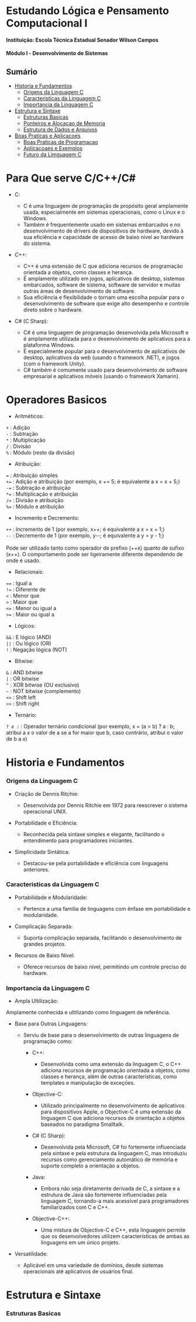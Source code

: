 # Estudando Lógica e Pensamento Computacional Ⅰ

#### Instituição: Escola Técnica Estadual Senador Wilson Campos
#### Módulo Ⅰ - Desenvolvimento de Sistemas

## Sumário  <!--Sumário -->

- [Historia e Fundamentos](#historia-e-fundamentos)
  - [Origens da Linguagem C](#origens-da-linguagem-c)
  - [Caracteristicas da Linguagem C](#caracteristicas-da-linguagem-c)
  - [Importancia da Linguagem C](#importancia-da-linguagem-c)
- [Estrutura e Sintaxe](#estrutura-e-sintaxe)
    - [Estruturas Basicas](#estruturas-basicas)
    - [Ponteiros e Alocacao de Memoria](#ponteiro-e-alocacao-memoria)
    - [Estrutura de Dados e Arquivos](#estrutura-de-dados-e-arquivos)
- [Boas Praticas e Aplicacoes](#boas-praticas-e-aplicacoes)
    - [Boas Praticas de Programacao](#boas-praticas-de-programacao)
    - [Aplicacoaes e Exemplos](#aplicacoes-e-exemplos)
    - [Futuro da Limguagem C](#futuro-da-linguagem-c)

# Para Que serve C/C++/C# <!--Importancia-->

- C:
  - C é uma linguagem de programação de propósito geral amplamente usada, especialmente em sistemas operacionais, como o Linux e o Windows.
  - Também é frequentemente usado em sistemas embarcados e no desenvolvimento de drivers de dispositivos de hardware, devido à sua eficiência e capacidade de acesso de baixo nível ao hardware do sistema.

- C++:

  - C++ é uma extensão de C que adiciona recursos de programação orientada a objetos, como classes e herança.
  - É amplamente utilizado em jogos, aplicativos de desktop, sistemas embarcados, software de sistema, software de servidor e muitas outras áreas de desenvolvimento de software.
  - Sua eficiência e flexibilidade o tornam uma escolha popular para o desenvolvimento de software que exige alto desempenho e controle direto sobre o hardware.

- C# (C Sharp):

  - C# é uma linguagem de programação desenvolvida pela Microsoft e é amplamente utilizada para o desenvolvimento de aplicativos para a plataforma Windows.
  - É especialmente popular para o desenvolvimento de aplicativos de desktop, aplicativos da web (usando o framework .NET), e jogos (com o framework Unity).
  - C# também é comumente usado para desenvolvimento de software empresarial e aplicativos móveis (usando o framework Xamarin).

# Operadores Basicos

- Aritméticos:

``+`` : Adição<br>
``-`` : Subtração<br>
``*`` : Multiplicação<br>
``/`` : Divisão<br>
``%`` : Módulo (resto da divisão)

- Atribuição:

``=`` : Atribuição simples<br>
``+=`` : Adição e atribuição (por exemplo, x += 5; é equivalente a x = x + 5;)<br>
``-=`` : Subtração e atribuição<br>
``*=`` : Multiplicação e atribuição<br>
``/=`` : Divisão e atribuição<br>
``%=`` : Módulo e atribuição

- Incremento e Decremento:

``++`` : Incremento de 1 (por exemplo, x++; é equivalente a x = x + 1;)<br>
``--`` : Decremento de 1 (por exemplo, y--; é equivalente a y = y - 1;)<br><br>
  Pode ser utilizado tanto como operador de prefixo (++x) quanto de sufixo (x++). O comportamento pode ser ligeiramente diferente dependendo de onde é usado.

- Relacionais:

``==`` : Igual a<br>
``!=`` : Diferente de<br>
``<`` : Menor que<br>
``>`` : Maior que<br>
``<=`` : Menor ou igual a<br>
``>=`` : Maior ou igual a

- Lógicos:

``&&`` : E lógico (AND)<br>
``||`` : Ou lógico (OR)<br>
``!`` : Negação lógica (NOT)

- Bitwise:

``&`` : AND bitwise<br>
``|`` : OR bitwise<br>
``^`` : XOR bitwise (OU exclusivo)<br>
``~`` : NOT bitwise (complemento)<br>
``<<`` : Shift left<br>
``>>`` : Shift right

- Ternário:

``? e :`` : Operador ternário condicional (por exemplo, x = (a > b) ? a : b; atribui a x o valor de a se a for maior que b, caso contrário, atribui o valor de b a x)


# Historia e Fundamentos

### Origens da Linguagem C

- Criação de Dennis Ritchie:
  - Desenvolvida por Dennis Ritchie em 1972 para reescrever o sistema operacional UNIX.

- Portabilidade e Eficiência:
  - Reconhecida pela sintaxe simples e elegante, facilitando o entendimento para programadores iniciantes.


- Simplicidade Sintática:
  - Destacou-se pela portabilidade e eficiência com linguagens anteriores.

### Caracteristicas da Linguagem C

- Portabilidade e Modularidade:
  - Pertence a uma família de linguagens com ênfase em portabilidade e modularidade.


- Complicação Separada:
  - Suporta complicação separada, facilitando o desenvolvimento de grandes projetos.

- Recursos de Baixo Nível:
  - Oferece recursos de baixo nível, permitindo um controle preciso do hardware.


### Importancia da Linguagem C

- Ampla Ultilização:

Amplamente conhecida e ultilizando como linguagem de referência.


- Base para Outras Linguagens:
  - Serviu de base para o desenvolvimento de outras linguagens de programação como:

    - C++: 
        - Desenvolvida como uma extensão da linguagem C, o C++ adiciona recursos de programação orientada a objetos, como classes e herança, além de outras características, como templates e manipulação de exceções.

    - Objective-C: 
        - Utilizado principalmente no desenvolvimento de aplicativos para dispositivos Apple, o Objective-C é uma extensão da linguagem C que adiciona recursos de orientação a objetos baseados no paradigma Smalltalk.

    - C# (C Sharp): 
        - Desenvolvida pela Microsoft, C# foi fortemente influenciada pela sintaxe e pela estrutura da linguagem C, mas introduziu recursos como gerenciamento automático de memória e suporte completo a orientação a objetos.

    - Java: 
        - Embora não seja diretamente derivada de C, a sintaxe e a estrutura de Java são fortemente influenciadas pela linguagem C, tornando-a mais acessível para programadores familiarizados com C e C++.

    - Objective-C++: 
        - Uma mistura de Objective-C e C++, esta linguagem permite que os desenvolvedores utilizem características de ambas as linguagens em um único projeto.


- Versatilidade:
  - Aplicável em uma variedade de domínios, desde sistemas operacionais até aplicativos de usuários final.


# Estrutura e Sintaxe

### Estruturas Basicas

